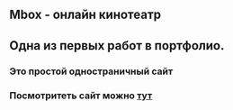 ## Mbox - онлайн кинотеатр
## Одна из первых работ в портфолио.
### Это простой одностраничный сайт
### Посмотритеть сайт можно [тут](https://navielon.github.io/mbox_p/)
